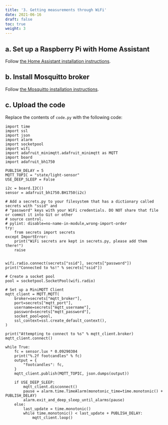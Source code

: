 ```yaml
---
title: '3. Getting measurements through WiFi'
date: 2021-06-16
draft: false
toc: true
weight: 3
---
```


## a. Set up a Raspberry Pi with Home Assistant

Follow [the Home Assistant installation instructions](https://www.home-assistant.io/installation/raspberrypi/). 

## b. Install Mosquitto broker

Follow [the Mosquitto installation instructions](https://github.com/home-assistant/addons/blob/master/mosquitto/DOCS.md).

## c. Upload the code

Replace the contents of `code.py` with the following code:

```
import time
import ssl
import json
import alarm
import socketpool
import wifi
import adafruit_minimqtt.adafruit_minimqtt as MQTT
import board
import adafruit_bh1750

PUBLISH_DELAY = 5
MQTT_TOPIC = "state/light-sensor"
USE_DEEP_SLEEP = False

i2c = board.I2C()
sensor = adafruit_bh1750.BH1750(i2c)

# Add a secrets.py to your filesystem that has a dictionary called secrets with "ssid" and
# "password" keys with your WiFi credentials. DO NOT share that file or commit it into Git or other
# source control.
# pylint: disable=no-name-in-module,wrong-import-order
try:
    from secrets import secrets
except ImportError:
    print("WiFi secrets are kept in secrets.py, please add them there!")
    raise


wifi.radio.connect(secrets["ssid"], secrets["password"])
print("Connected to %s!" % secrets["ssid"])

# Create a socket pool
pool = socketpool.SocketPool(wifi.radio)

# Set up a MiniMQTT Client
mqtt_client = MQTT.MQTT(
    broker=secrets["mqtt_broker"],
    port=secrets["mqtt_port"],
    username=secrets["mqtt_username"],
    password=secrets["mqtt_password"],
    socket_pool=pool,
    ssl_context=ssl.create_default_context(),
)

print("Attempting to connect to %s" % mqtt_client.broker)
mqtt_client.connect()

while True:
    fc = sensor.lux * 0.09290304
    print("%.2f footcandles" % fc)
    output = {
        "footcandles": fc,
    }
    mqtt_client.publish(MQTT_TOPIC, json.dumps(output))

    if USE_DEEP_SLEEP:
        mqtt_client.disconnect()
        pause = alarm.time.TimeAlarm(monotonic_time=time.monotonic() + PUBLISH_DELAY)
        alarm.exit_and_deep_sleep_until_alarms(pause)
    else:
        last_update = time.monotonic()
        while time.monotonic() < last_update + PUBLISH_DELAY:
            mqtt_client.loop()
```